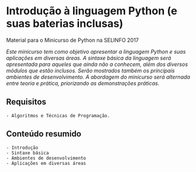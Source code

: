 # Introdução à linguagem Python (e suas baterias inclusas)
Material para o Minicurso de Python na SELINFO 2017

*Este minicurso tem como objetivo apresentar a linguagem Python e suas aplicações em diversas áreas. A sintaxe básica da linguagem será apresentada para aqueles que ainda não a conhecem, além dos diversos módulos que estão inclusos. Serão mostrados também os principais ambientes de desenvolvimento. A abordagem do minicurso será alternada entre teoria e prática, priorizando as demonstrações práticas.*

## Requisitos

	- Algoritmos e Técnicas de Programação.

## Conteúdo resumido

	- Introdução
	- Sintaxe básica
	- Ambientes de desenvolvimento
	- Aplicações em diversas áreas
